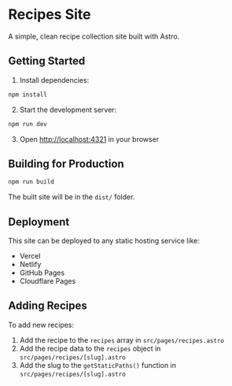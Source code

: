 # Recipes Site

A simple, clean recipe collection site built with Astro.

## Getting Started

1. Install dependencies:
```bash
npm install
```

2. Start the development server:
```bash
npm run dev
```

3. Open [http://localhost:4321](http://localhost:4321) in your browser

## Building for Production

```bash
npm run build
```

The built site will be in the `dist/` folder.

## Deployment

This site can be deployed to any static hosting service like:
- Vercel
- Netlify
- GitHub Pages
- Cloudflare Pages

## Adding Recipes

To add new recipes:
1. Add the recipe to the `recipes` array in `src/pages/recipes.astro`
2. Add the recipe data to the `recipes` object in `src/pages/recipes/[slug].astro`
3. Add the slug to the `getStaticPaths()` function in `src/pages/recipes/[slug].astro`
